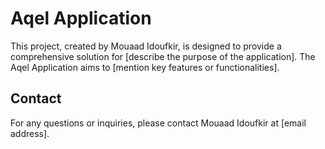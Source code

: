 # Aqel Application

This project, created by Mouaad Idoufkir, is designed to provide a comprehensive solution for [describe the purpose of the application]. The Aqel Application aims to [mention key features or functionalities].

## Contact

For any questions or inquiries, please contact Mouaad Idoufkir at [email address].